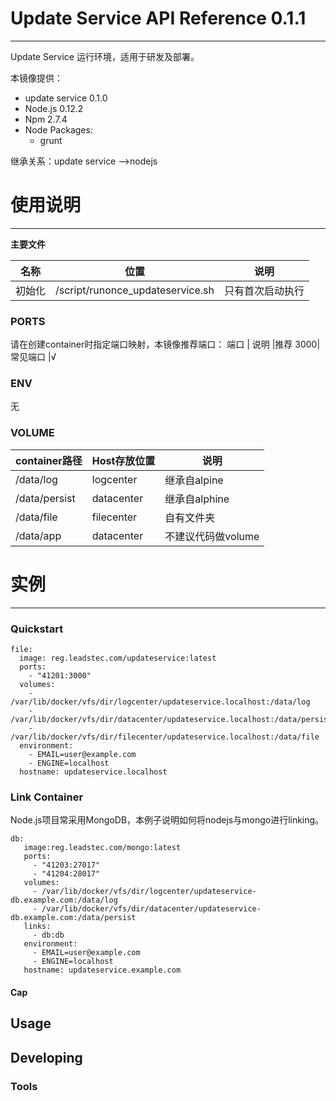# Update Service API Reference 0.1.1

***

Update Service 运行环境，适用于研发及部署。

本镜像提供：

* update service 0.1.0
* Node.js 0.12.2
* Npm 2.7.4
* Node Packages:
    - grunt
    
继承关系：update service -->nodejs

# 使用说明

***

**主要文件**

名称 |位置              |说明
--------|--------------------------|-----------------
初始化 | /script/runonce_updateservice.sh   | 只有首次启动执行

### PORTS

请在创建container时指定端口映射，本镜像推荐端口：
端口  | 说明     |推荐
3000| 常见端口  |√

### ENV

无

### VOLUME

container路径  | Host存放位置  | 说明
-------------|--------------|------------------
/data/log | logcenter   | 继承自alpine
/data/persist  |datacenter  | 继承自alphine
/data/file  |filecenter  | 自有文件夹
/data/app |datacenter  |不建议代码做volume

# 实例

***

### Quickstart

```
file:
  image: reg.leadstec.com/updateservice:latest
  ports:
  	- "41201:3000"
  volumes:
  	- /var/lib/docker/vfs/dir/logcenter/updateservice.localhost:/data/log
  	- /var/lib/docker/vfs/dir/datacenter/updateservice.localhost:/data/persist
  	- /var/lib/docker/vfs/dir/filecenter/updateservice.localhost:/data/file
  environment:
  	- EMAIL=user@example.com
  	- ENGINE=localhost
  hostname: updateservice.localhost
```

### Link Container

Node.js项目常采用MongoDB，本例子说明如何将nodejs与mongo进行linking。

```
db:
   image:reg.leadstec.com/mongo:latest
   ports:
   	 - "41203:27017"
   	 - "41204:28017"
   volumes:
     - /var/lib/docker/vfs/dir/logcenter/updateservice-db.example.com:/data/log
     - /var/lib/docker/vfs/dir/datacenter/updateservice-db.example.com:/data/persist
   links:
     - db:db
   environment:
     - EMAIL=user@example.com
     - ENGINE=localhost
   hostname: updateservice.example.com
```


#### Cap

## Usage

## Developing

### Tools

